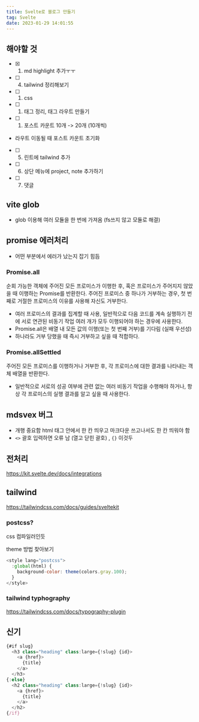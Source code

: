 ```yaml
---
title: Svelte로 블로그 만들기
tag: Svelte
date: 2023-01-29 14:01:55
---
```


## 해야할 것

- [x] 1. md highlight 추가ㅜㅜ
- [ ] 4. tailwind 정리해보기
- [ ] 1. css
- [ ] 1. 태그 정리, 태그 라우트 만들기
- [ ] 1. 포스트 카운트 10개 -> 20개 (10개씩)
- 라우트 이동될 때 포스트 카운트 초기화
- [ ] 5. 린트에 tailwind 추가
- [ ] 6. 상단 메뉴에 project, note 추가하기
- [ ] 7. 댓글

## vite glob

- glob 이용해 여러 모듈을 한 번에 가져옴 (fs쓰지 않고 모듈로 해결)

## promise 에러처리

- 어떤 부분에서 에러가 났는지 잡기 힘듬

### Promise.all

순회 가능한 객체에 주어진 모든 프로미스가 이행한 후, 혹은 프로미스가 주어지지 않았을 때 이행하는 Promise를 반환한다. 주어진 프로미스 중 하나가 거부하는 경우, 첫 번째로 거절한 프로미스의 이유를 사용해 자신도 거부한다.

- 여러 프로미스의 결과를 집계할 때 사용, 일반적으로 다음 코드를 계속 실행하기 전에 서로 연관된 비동기 작업 여러 개가 모두 이행되어야 하는 경우에 사용한다.
- Promise.all은 배열 내 모든 값의 이행(또는 첫 번째 거부)를 기다림 (실패 우선성)
- 하나라도 거부 당했을 때 즉시 거부하고 싶을 때 적합하다.

### Promise.allSettled

주어진 모든 프로미스를 이행하거나 거부한 후, 각 프로미스에 대한 결과를 나타내는 객체 배열을 반환한다.

- 일반적으로 서로의 성공 여부에 관련 없는 여러 비동기 작업을 수행해야 하거나, 항상 각 프로미스의 실행 결과를 알고 싶을 때 사용한다.

## mdsvex 버그

- 개행 중요함 html 태그 안에서 한 칸 띄우고 마크다운 쓰고나서도 한 칸 띄워야 함
- `<>` 괄호 입력하면 오류 남 (열고 닫힌 괄호) , `{}` 이것두

## 전처리

https://kit.svelte.dev/docs/integrations

## tailwind

https://tailwindcss.com/docs/guides/sveltekit

### postcss?

css 컴파일러인듯

theme 방법 찾아보기

```js
<style lang="postcss">
  :global(html) {
    background-color: theme(colors.gray.100);
  }
</style>
```

### tailwind typhography

https://tailwindcss.com/docs/typography-plugin

## 신기

```js
{#if slug}
  <h3 class="heading" class:large={!slug} {id}>
    <a {href}>
      {title}
    </a>
  </h3>
{:else}
  <h2 class="heading" class:large={!slug} {id}>
    <a {href}>
      {title}
    </a>
  </h2>
{/if}
```
